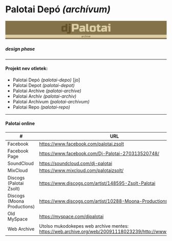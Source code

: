 # Palotai Depó _(archívum)_

![Test Title](test-title.png)

##### design phase

---

#### Projekt nev otletek:

+ Palotai Depó      _(palotai-depo)_ [jo]
+ Palotai Depot     _(palotai-depot)_
+ Palotai Archive   _(palotai-archive)_
+ Palotai Archív    _(palotai-archiv)_
+ Palotai Archívum  _(palotai-archivum)_
+ Palotai Repo      _(palotai-repo)_

---

#### Palotai online

\# | URL
-- | ---
Facebook | https://www.facebook.com/palotai.zsolt
Facebook Page | https://www.facebook.com/Dj-Palotai-270313520748/
SoundCloud | https://soundcloud.com/dj-palotai
MixCloud | https://www.mixcloud.com/palotaizsolt/
Discogs (Palotai Zsolt) | https://www.discogs.com/artist/148595-Zsolt-Palotai
Discogs (Moona Productions) | https://www.discogs.com/artist/10288-Moona-Productions
Old MySpace | https://myspace.com/djpalotai
Web Archive | Utolso mukodokepes web archive mentes: https://web.archive.org/web/20091118023239/http://www.palotai.hu/

